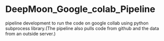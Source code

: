 # DeepMoon_Google_colab_Pipeline
 pipeline development to run the code on google collab using python subprocess library.(The pipeline also pulls code from github and the data from an outside server.)
